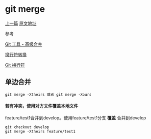 # git merge
[上一篇](https://github.com/penghcn/start/blob/master/git/git-flow.md) 
[原文地址](https://github.com/penghcn/start/blob/master/git/git-merge.md)

参考 

[Git 工具 - 高级合并](https://git-scm.com/book/zh/v2/Git-%E5%B7%A5%E5%85%B7-%E9%AB%98%E7%BA%A7%E5%90%88%E5%B9%B6)

[换行符转换](https://blog.csdn.net/maikforever/article/details/17630353)

[Git 换行符](https://segmentfault.com/q/1010000011799577)

## 单边合并
    git merge -Xtheirs 或者 git merge -Xours

#### 若有冲突，使用对方文件覆盖本地文件
feature/test1合并到develop。使用feature/test1分支 **覆盖** 合并到develop
    
    git checkout develop
    git merge -Xtheirs feature/test1